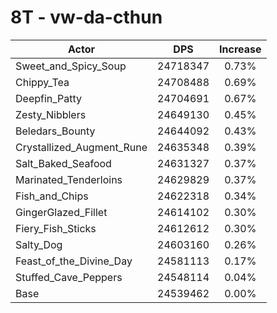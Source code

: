 # 8T - vw-da-cthun
| Actor | DPS | Increase |
|---|:---:|:---:|
|Sweet_and_Spicy_Soup|24718347|0.73%|
|Chippy_Tea|24708488|0.69%|
|Deepfin_Patty|24704691|0.67%|
|Zesty_Nibblers|24649130|0.45%|
|Beledars_Bounty|24644092|0.43%|
|Crystallized_Augment_Rune|24635348|0.39%|
|Salt_Baked_Seafood|24631327|0.37%|
|Marinated_Tenderloins|24629829|0.37%|
|Fish_and_Chips|24622318|0.34%|
|GingerGlazed_Fillet|24614102|0.30%|
|Fiery_Fish_Sticks|24612612|0.30%|
|Salty_Dog|24603160|0.26%|
|Feast_of_the_Divine_Day|24581113|0.17%|
|Stuffed_Cave_Peppers|24548114|0.04%|
|Base|24539462|0.00%|
